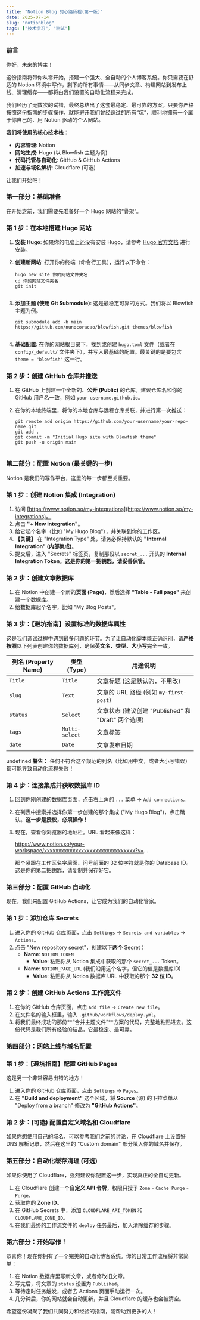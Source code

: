 ```yaml
---
title: "Notion Blog 的心路历程(第一版)"
date: 2025-07-14
slug: "notionblog"
tags: ["技术学习", "测试"]
---
```

### **前言**


你好，未来的博主！


这份指南将带你从零开始，搭建一个强大、全自动的个人博客系统。你只需要在舒适的 Notion 环境中写作，剩下的所有事情——从同步文章、构建网站到发布上线、清理缓存——都将由我们设置的自动化流程来完成。


我们经历了无数次的试错，最终总结出了这套最稳定、最可靠的方案。只要你严格按照这份指南的步骤操作，就能避开我们曾经踩过的所有“坑”，顺利地拥有一个属于你自己的、用 Notion 驱动的个人网站。


**我们将使用的核心技术栈：**

- **内容管理**: Notion
- **网站生成**: Hugo (以 Blowfish 主题为例)
- **代码托管与自动化**: GitHub & GitHub Actions
- **加速与域名解析**: Cloudflare (可选)

让我们开始吧！


### **第一部分：基础准备**


在开始之前，我们需要先准备好一个 Hugo 网站的“骨架”。


### **第 1 步：在本地搭建 Hugo 网站**

1. **安装 Hugo**: 如果你的电脑上还没有安装 Hugo，请参考 [Hugo 官方文档](https://gohugo.io/installation/) 进行安装。
2. **创建新网站**: 打开你的终端（命令行工具），运行以下命令：

	```text
	hugo new site 你的网站文件夹名
	cd 你的网站文件夹名
	git init
	
	
	```

3. **添加主题 (使用 Git Submodule)**: 这是最稳定可靠的方式。我们将以 Blowfish 主题为例。

	```text
	git submodule add -b main https://github.com/nunocoracao/blowfish.git themes/blowfish
	
	
	```

4. **基础配置**: 在你的网站根目录下，找到或创建 `hugo.toml` 文件（或者在 `config/_default/` 文件夹下），并写入最基础的配置。最关键的是要包含 `theme = "blowfish"` 这一行。

### **第 2 步：创建 GitHub 仓库并推送**

1. 在 GitHub 上创建一个全新的、**公开 (Public)** 的仓库。建议仓库名和你的 GitHub 用户名一致，例如 `your-username.github.io`。
2. 在你的本地终端里，将你的本地仓库与远程仓库关联，并进行第一次推送：

	```text
	git remote add origin https://github.com/your-username/your-repo-name.git
	git add .
	git commit -m "Initial Hugo site with Blowfish theme"
	git push -u origin main
	
	
	```


### **第二部分：配置 Notion (最关键的一步)**


Notion 是我们的写作平台，这里的每一步都至关重要。


### **第 1 步：创建 Notion 集成 (Integration)**

1. 访问 [https://www.notion.so/my-integrations](https://www.notion.so/my-integrations)。
2. 点击 **"+ New integration"**。
3. 给它起个名字（比如 "My Hugo Blog"），并关联到你的工作区。
4. **【关键】** 在 "Integration Type" 处，请务必保持默认的 **"Internal Integration" (内部集成)**。
5. 提交后，进入 "Secrets" 标签页，复制那段以 `secret_...` 开头的 **Internal Integration Token**。**这是你的第一把钥匙，请妥善保管。**

### **第 2 步：创建文章数据库**

1. 在 Notion 中创建一个新的**页面 (Page)**，然后选择 **"Table - Full page"** 来创建一个数据库。
2. 给数据库起个名字，比如 "My Blog Posts"。

### **第 3 步：【避坑指南】设置标准的数据库属性**


这是我们调试过程中遇到最多问题的环节。为了让自动化脚本能正确识别，请**严格按照**以下列表创建你的数据库列，确保**英文名、类型、大小写**完全一致。


| **列名 (Property Name)** | **类型 (Type)**  | **用途说明**                               |
| ---------------------- | -------------- | -------------------------------------- |
| `Title`                | `Title`        | 文章标题 (这是默认的，不用改)                       |
| `slug`                 | `Text`         | 文章的 URL 路径 (例如 `my-first-post`)        |
| `status`               | `Select`       | 文章状态 (建议创建 "Published" 和 "Draft" 两个选项) |
| `tags`                 | `Multi-select` | 文章标签                                   |
| `date`                 | `Date`         | 文章发布日期                                 |

undefined
**警告：** 任何不符合这个规范的列名（比如用中文，或者大小写错误）都可能导致自动化流程失败！


### **第 4 步：连接集成并获取数据库 ID**

1. 回到你刚创建的数据库页面，点击右上角的 `...` 菜单 -> `Add connections`。
2. 在列表中搜索并选择你第一步创建的那个集成 ("My Hugo Blog")，点击确认。**这一步是授权，必须操作！**
3. 现在，查看你浏览器的地址栏。URL 看起来像这样：

	https://www.notion.so/your-workspace/xxxxxxxxxxxxxxxxxxxxxxxxxxxxxxxx?v=...


	那个紧跟在工作区名字后面、问号前面的 32 位字符就是你的 Database ID。这是你的第二把钥匙，请复制并保存好它。


### **第三部分：配置 GitHub 自动化**


现在，我们来配置 GitHub Actions，让它成为我们的自动化管家。


### **第 1 步：添加仓库 Secrets**

1. 进入你的 GitHub 仓库页面，点击 `Settings` -> `Secrets and variables` -> `Actions`。
2. 点击 "New repository secret"，创建以下**两个** Secret：
	- **Name**: `NOTION_TOKEN`
		- **Value**: 粘贴你从 Notion 集成中获取的那个 `secret_...` Token。
	- **Name**: `NOTION_PAGE_URL` (我们沿用这个名字，但它的值是数据库ID)
		- **Value**: 粘贴你从 Notion 数据库 URL 中获取的那个 **32 位 ID**。

### **第 2 步：创建 GitHub Actions 工作流文件**

1. 在你的 GitHub 仓库页面，点击 `Add file` -> `Create new file`。
2. 在文件名的输入框里，输入 `.github/workflows/deploy.yml`。
3. 将我们最终成功的那份**“合并主题文件”**方案的代码，完整地粘贴进去。这份代码是我们所有经验的结晶，它最稳定、最可靠。

### **第四部分：网站上线与域名配置**


### **第 1 步：【避坑指南】配置 GitHub Pages**


这是另一个非常容易出错的地方！

1. 进入你的 GitHub 仓库页面，点击 `Settings` -> `Pages`。
2. 在 **"Build and deployment"** 这个区域，将 **Source** (源) 的下拉菜单从 "Deploy from a branch" 修改为 **"GitHub Actions"**。

### **第 2 步：(可选) 配置自定义域名和 Cloudflare**


如果你想使用自己的域名，可以参考我们之前的讨论，在 Cloudflare 上设置好 DNS 解析记录，然后在这里的 "Custom domain" 部分填入你的域名并保存。


### **第五部分：自动化缓存清理 (可选)**


如果你使用了 Cloudflare，强烈建议你配置这一步，实现真正的全自动更新。

1. 在 Cloudflare 创建一个**自定义 API 令牌**，权限只授予 `Zone` - `Cache Purge` - `Purge`。
2. 获取你的 **Zone ID**。
3. 在 GitHub Secrets 中，添加 `CLOUDFLARE_API_TOKEN` 和 `CLOUDFLARE_ZONE_ID`。
4. 在我们最终的工作流文件的 `deploy` 任务最后，加入清除缓存的步骤。

### **第六部分：开始写作！**


恭喜你！现在你拥有了一个完美的自动化博客系统。你的日常工作流程将非常简单：

1. 在 Notion 数据库里写新文章，或者修改旧文章。
2. 写完后，将文章的 `status` 设置为 `Published`。
3. 等待定时任务触发，或者去 Actions 页面手动运行一次。
4. 几分钟后，你的网站就会自动更新，并且 Cloudflare 的缓存也会被清空。

希望这份凝聚了我们共同努力和经验的指南，能帮助到更多的人！


